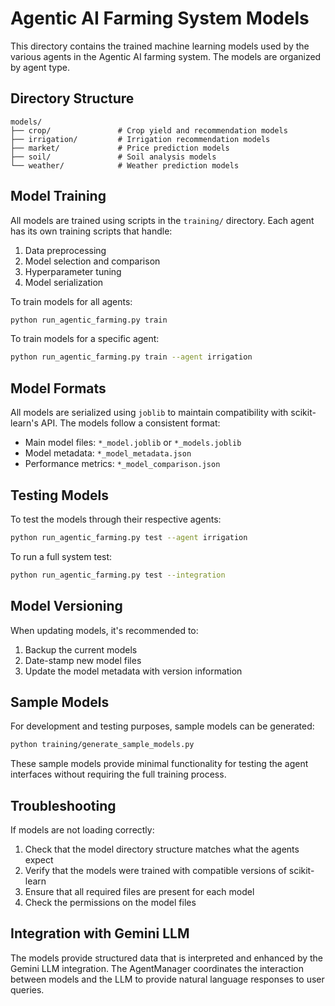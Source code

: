 # Agentic AI Farming System Models

This directory contains the trained machine learning models used by the various agents in the Agentic AI farming system. The models are organized by agent type.

## Directory Structure

```
models/
├── crop/               # Crop yield and recommendation models
├── irrigation/         # Irrigation recommendation models
├── market/             # Price prediction models
├── soil/               # Soil analysis models
└── weather/            # Weather prediction models
```

## Model Training

All models are trained using scripts in the `training/` directory. Each agent has its own training scripts that handle:

1. Data preprocessing
2. Model selection and comparison
3. Hyperparameter tuning
4. Model serialization

To train models for all agents:

```bash
python run_agentic_farming.py train
```

To train models for a specific agent:

```bash
python run_agentic_farming.py train --agent irrigation
```

## Model Formats

All models are serialized using `joblib` to maintain compatibility with scikit-learn's API. The models follow a consistent format:

- Main model files: `*_model.joblib` or `*_models.joblib`
- Model metadata: `*_model_metadata.json`
- Performance metrics: `*_model_comparison.json`

## Testing Models

To test the models through their respective agents:

```bash
python run_agentic_farming.py test --agent irrigation
```

To run a full system test:

```bash
python run_agentic_farming.py test --integration
```

## Model Versioning

When updating models, it's recommended to:

1. Backup the current models
2. Date-stamp new model files
3. Update the model metadata with version information

## Sample Models

For development and testing purposes, sample models can be generated:

```bash
python training/generate_sample_models.py
```

These sample models provide minimal functionality for testing the agent interfaces without requiring the full training process.

## Troubleshooting

If models are not loading correctly:

1. Check that the model directory structure matches what the agents expect
2. Verify that the models were trained with compatible versions of scikit-learn
3. Ensure that all required files are present for each model
4. Check the permissions on the model files

## Integration with Gemini LLM

The models provide structured data that is interpreted and enhanced by the Gemini LLM integration. The AgentManager coordinates the interaction between models and the LLM to provide natural language responses to user queries.
